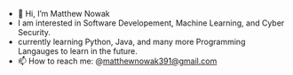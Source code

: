 - 👋 Hi, I’m Matthew Nowak
-  I am interested in Software Developement, Machine Learning, and Cyber Security. 
-  currently learning Python, Java, and many more Programming Langauges to learn in the future. 
- 📫 How to reach me: @matthewnowak391@gmail.com

<!---
matthewnowak391/matthewnowak391 is a ✨ special ✨ repository because its `README.md` (this file) appears on your GitHub profile.
You can click the Preview link to take a look at your changes.
--->
